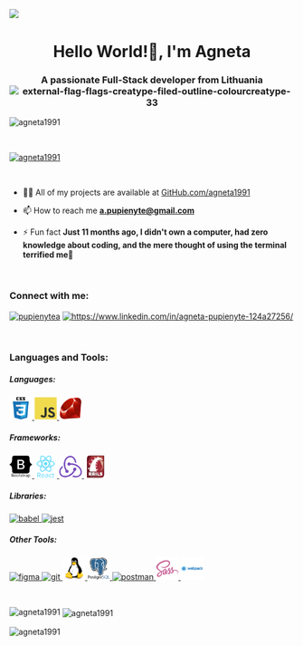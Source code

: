 ![](https://capsule-render.vercel.app/api?type=waving&color=gradient&height=100&section=header)
<h1 align="center">Hello World!👋, I'm Agneta</h1>
<h3 align="center">A passionate Full-Stack developer from Lithuania <img width="64" height="64" src="https://img.icons8.com/external-creatype-filed-outline-colourcreatype/64/external-flag-flags-creatype-filed-outline-colourcreatype-33.png" alt="external-flag-flags-creatype-filed-outline-colourcreatype-33"/> </h3>

<p align="left"> <img src="https://komarev.com/ghpvc/?username=agneta1991&label=Profile%20views&color=0e75b6&style=flat" alt="agneta1991" /> </p> <br>

<p align="left"> <a href="https://github.com/ryo-ma/github-profile-trophy"><img src="https://github-profile-trophy.vercel.app/?username=agneta1991" alt="agneta1991" /></a> </p> <br>

- 👨‍💻 All of my projects are available at [GitHub.com/agneta1991](GitHub.com/agneta1991)

- 📫 How to reach me **a.pupienyte@gmail.com**

- ⚡ Fun fact **Just 11 months ago, I didn't own a computer, had zero knowledge about coding, and the mere thought of using the terminal terrified me🚀**
<br>
<h3 align="left">Connect with me:</h3>
<p align="left">
<a href="https://twitter.com/pupienytea" target="blank"><img align="center" src="https://raw.githubusercontent.com/rahuldkjain/github-profile-readme-generator/master/src/images/icons/Social/twitter.svg" alt="pupienytea" height="30" width="40" /></a>
<a href="https://linkedin.com/in/https://www.linkedin.com/in/agneta-pupienyte-124a27256/" target="blank"><img align="center" src="https://raw.githubusercontent.com/rahuldkjain/github-profile-readme-generator/master/src/images/icons/Social/linked-in-alt.svg" alt="https://www.linkedin.com/in/agneta-pupienyte-124a27256/" height="30" width="40" /></a>
</p> <br>

<h3 align="left">Languages and Tools:</h3>

<!-- Languages -->
<h5>Languages:</h5>
<p align="left">
  <a href="https://www.w3schools.com/css/" target="_blank" rel="noreferrer">
    <img src="https://raw.githubusercontent.com/devicons/devicon/master/icons/css3/css3-original-wordmark.svg" alt="css3" width="40" height="40"/>
  </a>
  <a href="https://developer.mozilla.org/en-US/docs/Web/JavaScript" target="_blank" rel="noreferrer">
    <img src="https://raw.githubusercontent.com/devicons/devicon/master/icons/javascript/javascript-original.svg" alt="javascript" width="40" height="40"/>
  </a>
  <a href="https://www.ruby-lang.org/en/" target="_blank" rel="noreferrer">
    <img src="https://raw.githubusercontent.com/devicons/devicon/master/icons/ruby/ruby-original.svg" alt="ruby" width="40" height="40"/>
  </a>
</p>

<!-- Frameworks -->
<h5>Frameworks:</h5>
<p align="left">
  <a href="https://getbootstrap.com" target="_blank" rel="noreferrer">
    <img src="https://raw.githubusercontent.com/devicons/devicon/master/icons/bootstrap/bootstrap-plain-wordmark.svg" alt="bootstrap" width="40" height="40"/>
  </a>
  <a href="https://reactjs.org/" target="_blank" rel="noreferrer">
    <img src="https://raw.githubusercontent.com/devicons/devicon/master/icons/react/react-original-wordmark.svg" alt="react" width="40" height="40"/>
  </a>
  <a href="https://redux.js.org" target="_blank" rel="noreferrer">
    <img src="https://raw.githubusercontent.com/devicons/devicon/master/icons/redux/redux-original.svg" alt="redux" width="40" height="40"/>
  </a>
  <a href="https://rubyonrails.org" target="_blank" rel="noreferrer">
    <img src="https://raw.githubusercontent.com/devicons/devicon/master/icons/rails/rails-original-wordmark.svg" alt="rails" width="40" height="40"/>
  </a>
</p>

<!-- Libraries -->
<h5>Libraries:</h5>
<p align="left">
  <a href="https://babeljs.io/" target="_blank" rel="noreferrer">
    <img src="https://www.vectorlogo.zone/logos/babeljs/babeljs-icon.svg" alt="babel" width="40" height="40"/>
  </a>
  <a href="https://jestjs.io" target="_blank" rel="noreferrer">
    <img src="https://www.vectorlogo.zone/logos/jestjsio/jestjsio-icon.svg" alt="jest" width="40" height="40"/>
  </a>
</p>

<!-- Other Tools -->
<h5>Other Tools:</h5>
<p align="left">
  <a href="https://www.figma.com/" target="_blank" rel="noreferrer">
    <img src="https://www.vectorlogo.zone/logos/figma/figma-icon.svg" alt="figma" width="40" height="40"/>
  </a>
  <a href="https://git-scm.com/" target="_blank" rel="noreferrer">
    <img src="https://www.vectorlogo.zone/logos/git-scm/git-scm-icon.svg" alt="git" width="40" height="40"/>
  </a>
  <a href="https://www.linux.org/" target="_blank" rel="noreferrer">
    <img src="https://raw.githubusercontent.com/devicons/devicon/master/icons/linux/linux-original.svg" alt="linux" width="40" height="40"/>
  </a>
  <a href="https://www.postgresql.org" target="_blank" rel="noreferrer">
    <img src="https://raw.githubusercontent.com/devicons/devicon/master/icons/postgresql/postgresql-original-wordmark.svg" alt="postgresql" width="40" height="40"/>
  </a>
  <a href="https://postman.com" target="_blank" rel="noreferrer">
    <img src="https://www.vectorlogo.zone/logos/getpostman/getpostman-icon.svg" alt="postman" width="40" height="40"/>
  </a>
  <a href="https://sass-lang.com" target="_blank" rel="noreferrer">
    <img src="https://raw.githubusercontent.com/devicons/devicon/master/icons/sass/sass-original.svg" alt="sass" width="40" height="40"/>
  </a>
  <a href="https://webpack.js.org" target="_blank" rel="noreferrer">
    <img src="https://raw.githubusercontent.com/devicons/devicon/d00d0969292a6569d45b06d3f350f463a0107b0d/icons/webpack/webpack-original-wordmark.svg" alt="webpack" width="40" height="40"/>
  </a>
</p>

<br>

<p><img align="left" src="https://github-readme-stats.vercel.app/api/top-langs?username=agneta1991&show_icons=true&locale=en&layout=compact" alt="agneta1991" /></p>

<p>&nbsp;<img align="center" src="https://github-readme-stats.vercel.app/api?username=agneta1991&show_icons=true&locale=en" alt="agneta1991" /></p>

<p><img align="center" src="https://github-readme-streak-stats.herokuapp.com/?user=agneta1991&" alt="agneta1991" /></p>
